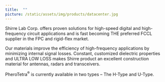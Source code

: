 ```yaml
---
title:  ""
picture: /static/assets/img/products/datacenter.jpg
---
```


Shirre Lab Corp. offers proven solutions for high-speed digital and high-frequency circuit applications and is fast becoming THE preferred FCCL supplier in the FPC and rigid-flex market.

Our materials improve the efficiency of high-frequency applications by minimizing internal signal losses. Constant, customized dielectric properties and ULTRA LOW LOSS makes Shirre product an excellent construction material for antennas, radars and transceivers.

PheroTetra<sup>®</sup> is currently available in two types – The H-Type and U-Type.


